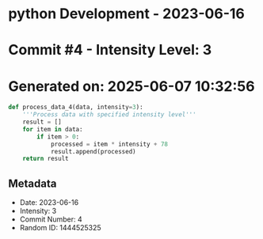 ﻿# python Development - 2023-06-16
# Commit #4 - Intensity Level: 3
# Generated on: 2025-06-07 10:32:56
```python
def process_data_4(data, intensity=3):
    '''Process data with specified intensity level'''
    result = []
    for item in data:
        if item > 0:
            processed = item * intensity + 78
            result.append(processed)
    return result
```
## Metadata
- Date: 2023-06-16
- Intensity: 3
- Commit Number: 4
- Random ID: 1444525325
